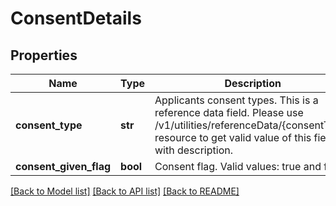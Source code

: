 # ConsentDetails

## Properties
Name | Type | Description | Notes
------------ | ------------- | ------------- | -------------
**consent_type** | **str** | Applicants consent types. This is a reference data field. Please use /v1/utilities/referenceData/{consentType} resource to get valid value of this field with description. | [optional] 
**consent_given_flag** | **bool** | Consent flag. Valid values: true and false | [optional] 

[[Back to Model list]](../README.md#documentation-for-models) [[Back to API list]](../README.md#documentation-for-api-endpoints) [[Back to README]](../README.md)

